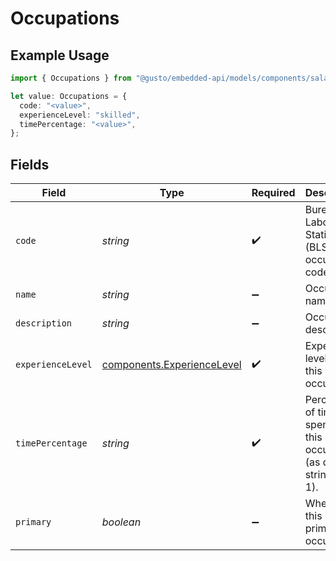 # Occupations

## Example Usage

```typescript
import { Occupations } from "@gusto/embedded-api/models/components/salaryestimate.js";

let value: Occupations = {
  code: "<value>",
  experienceLevel: "skilled",
  timePercentage: "<value>",
};
```

## Fields

| Field                                                                    | Type                                                                     | Required                                                                 | Description                                                              |
| ------------------------------------------------------------------------ | ------------------------------------------------------------------------ | ------------------------------------------------------------------------ | ------------------------------------------------------------------------ |
| `code`                                                                   | *string*                                                                 | :heavy_check_mark:                                                       | Bureau of Labor Statistics (BLS) occupation code.                        |
| `name`                                                                   | *string*                                                                 | :heavy_minus_sign:                                                       | Occupation name.                                                         |
| `description`                                                            | *string*                                                                 | :heavy_minus_sign:                                                       | Occupation description.                                                  |
| `experienceLevel`                                                        | [components.ExperienceLevel](../../models/components/experiencelevel.md) | :heavy_check_mark:                                                       | Experience level for this occupation.                                    |
| `timePercentage`                                                         | *string*                                                                 | :heavy_check_mark:                                                       | Percentage of time spent in this occupation (as decimal string, 0-1).    |
| `primary`                                                                | *boolean*                                                                | :heavy_minus_sign:                                                       | Whether this is the primary occupation.                                  |